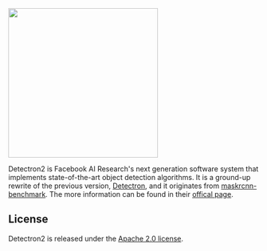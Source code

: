 <img src=".github/Detectron2-Logo-Horz.svg" width="300" >

Detectron2 is Facebook AI Research's next generation software system
that implements state-of-the-art object detection algorithms.
It is a ground-up rewrite of the previous version,
[Detectron](https://github.com/facebookresearch/Detectron/),
and it originates from [maskrcnn-benchmark](https://github.com/facebookresearch/maskrcnn-benchmark/).
The more information can be found in their [offical page](https://github.com/facebookresearch/detectron2).


## License

Detectron2 is released under the [Apache 2.0 license](LICENSE).

